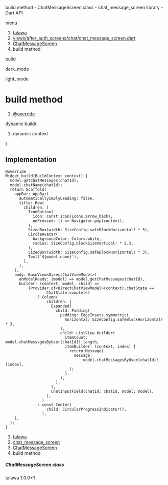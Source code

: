 




build method - ChatMessageScreen class - chat\_message\_screen library - Dart API







menu

1. [talawa](../../index.html)
2. [views/after\_auth\_screens/chat/chat\_message\_screen.dart](../../file-___home_harshil_Desktop_open-source_palisadoes_talawa_lib_views_after_auth_screens_chat_chat_message_screen/)
3. [ChatMessageScreen](../../file-___home_harshil_Desktop_open-source_palisadoes_talawa_lib_views_after_auth_screens_chat_chat_message_screen/ChatMessageScreen-class.html)
4. build method

build


dark\_mode

light\_mode




# build method


1. @[override](https://api.flutter.dev/flutter/dart-core/override-constant.html)

dynamic
build(

1. dynamic context

)

## Implementation

```
@override
Widget build(BuildContext context) {
  model.getChatMessages(chatId);
  model.chatName(chatId);
  return Scaffold(
    appBar: AppBar(
      automaticallyImplyLeading: false,
      title: Row(
        children: [
          IconButton(
            icon: const Icon(Icons.arrow_back),
            onPressed: () => Navigator.pop(context),
          ),
          SizedBox(width: SizeConfig.safeBlockHorizontal! * 3),
          CircleAvatar(
            backgroundColor: Colors.white,
            radius: SizeConfig.blockSizeVertical! * 2.3,
          ),
          SizedBox(width: SizeConfig.safeBlockHorizontal! * 3),
          Text('${model.name}'),
        ],
      ),
    ),
    body: BaseView<DirectChatViewModel>(
      onModelReady: (model) => model.getChatMessages(chatId),
      builder: (context, model, child) =>
          (Provider.of<DirectChatViewModel>(context).chatState ==
                  ChatState.complete)
              ? Column(
                  children: [
                    Expanded(
                      child: Padding(
                        padding: EdgeInsets.symmetric(
                          horizontal: SizeConfig.safeBlockHorizontal! * 3,
                        ),
                        child: ListView.builder(
                          itemCount: model.chatMessagesByUser[chatId]!.length,
                          itemBuilder: (context, index) {
                            return Message(
                              message:
                                  model.chatMessagesByUser[chatId]![index],
                            );
                          },
                        ),
                      ),
                    ),
                    ChatInputField(chatId: chatId, model: model),
                  ],
                )
              : const Center(
                  child: CircularProgressIndicator(),
                ),
    ),
  );
}
```

 


1. [talawa](../../index.html)
2. [chat\_message\_screen](../../file-___home_harshil_Desktop_open-source_palisadoes_talawa_lib_views_after_auth_screens_chat_chat_message_screen/)
3. [ChatMessageScreen](../../file-___home_harshil_Desktop_open-source_palisadoes_talawa_lib_views_after_auth_screens_chat_chat_message_screen/ChatMessageScreen-class.html)
4. build method

##### ChatMessageScreen class





talawa
1.0.0+1






